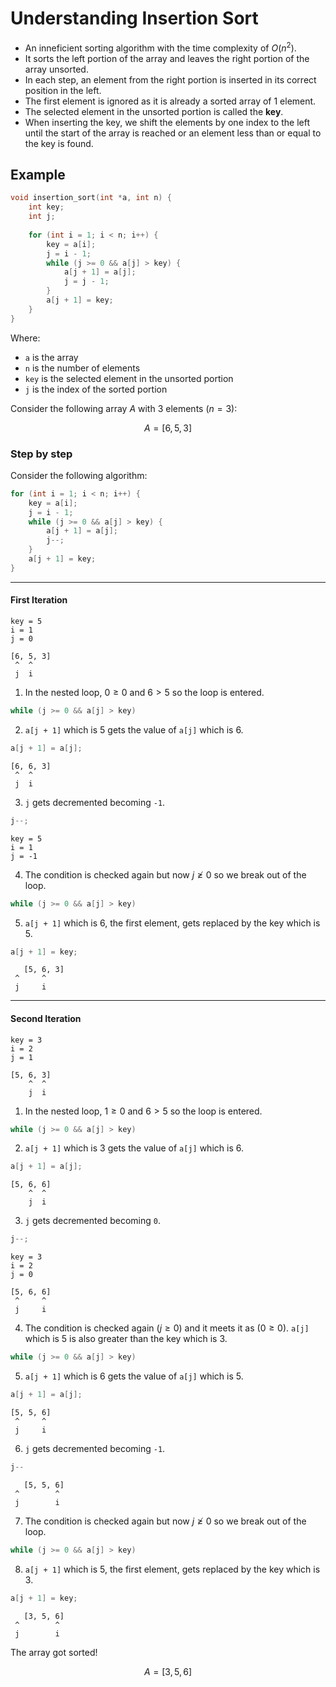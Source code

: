 # Understanding Insertion Sort
- An inneficient sorting algorithm with the time complexity of $O(n^2)$.
- It sorts the left portion of the array and leaves the right portion of the array unsorted.
- In each step, an element from the right portion is inserted in its correct position in the left.
- The first element is ignored as it is already a sorted array of 1 element.
- The selected element in the unsorted portion is called the **key**.
- When inserting the key, we shift the elements by one index to the left until the start of the array is reached or an element less than or equal to the key is found.

## Example

```cpp
void insertion_sort(int *a, int n) {
	int key;
	int j;
	
	for (int i = 1; i < n; i++) {
		key = a[i];
		j = i - 1;
		while (j >= 0 && a[j] > key) {
			a[j + 1] = a[j];
			j = j - 1;
		}
		a[j + 1] = key;
	}
}
```

Where:
- `a` is the array
- `n` is the number of elements
- `key` is the selected element in the unsorted portion
- `j` is the index of the sorted portion

Consider the following array $A$ with 3 elements $(n = 3)$:

$$
A = [6, 5, 3]
$$

### Step by step
Consider the following algorithm:

```cpp
for (int i = 1; i < n; i++) {
	key = a[i];
	j = i - 1;
	while (j >= 0 && a[j] > key) {
		a[j + 1] = a[j];
		j--;
	}
	a[j + 1] = key;
}
```

---

#### First Iteration

```
key = 5
i = 1
j = 0
```

```
[6, 5, 3]
 ^  ^
 j  i
```

1. In the nested loop, $0 \geq 0$ and $6 > 5$ so the loop is entered.

```cpp
while (j >= 0 && a[j] > key)
```

2. `a[j + 1]` which is 5 gets the value of `a[j]` which is 6.

```cpp
a[j + 1] = a[j];
```

```
[6, 6, 3]
 ^  ^
 j  i
```

3. `j` gets decremented becoming `-1`.

```cpp
j--;
```

```
key = 5
i = 1
j = -1
```

4. The condition is checked again but now $j \ngeq 0$ so we break out of the loop.

```cpp
while (j >= 0 && a[j] > key)
```

5. `a[j + 1]` which is 6, the first element, gets replaced by the key which is 5.

```cpp
a[j + 1] = key;
```

```
   [5, 6, 3]
 ^     ^
 j     i
```

---

#### Second Iteration

```
key = 3
i = 2
j = 1
```

```
[5, 6, 3]
    ^  ^
    j  i
```

1. In the nested loop, $1 \geq 0$ and $6 > 5$ so the loop is entered.

```cpp
while (j >= 0 && a[j] > key)
```

2. `a[j + 1]` which is 3 gets the value of `a[j]` which is 6.

```cpp
a[j + 1] = a[j];
```

```
[5, 6, 6]
    ^  ^
    j  i
```

3. `j` gets decremented becoming `0`.

```cpp
j--;
```

```
key = 3
i = 2
j = 0
```

```
[5, 6, 6]
 ^     ^
 j     i
```

4. The condition is checked again $(j \geq 0)$ and it meets it as $(0 \geq 0)$.  `a[j]` which is 5 is also greater than the key which is 3.

```cpp
while (j >= 0 && a[j] > key)
```

5. `a[j + 1]` which is 6 gets the value of `a[j]` which is 5.

```cpp
a[j + 1] = a[j];
```

```
[5, 5, 6]
 ^     ^
 j     i
```

6. `j` gets decremented becoming `-1`.

```cpp
j--
```

```
   [5, 5, 6]
 ^        ^
 j        i
```

7. The condition is checked again but now $j \ngeq 0$ so we break out of the loop.

```cpp
while (j >= 0 && a[j] > key)
```

8. `a[j + 1]` which is 5, the first element, gets replaced by the key which is 3.

```cpp
a[j + 1] = key;
```

```
   [3, 5, 6]
 ^        ^
 j        i
```

The array got sorted!

$$
A = [3, 5, 6]
$$
